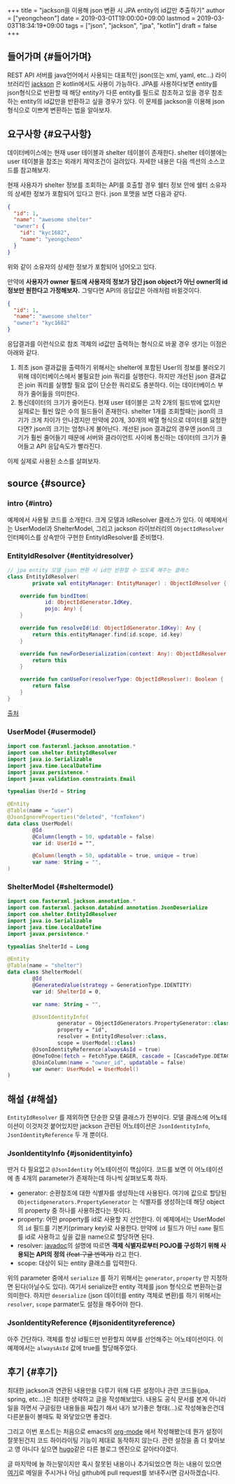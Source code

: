 +++
title = "jackson을 이용해 json 변환 시 JPA entity의 id값만 추출하기"
author = ["yeongcheon"]
date = 2019-03-01T19:00:00+09:00
lastmod = 2019-03-03T18:34:19+09:00
tags = ["json", "jackson", "jpa", "kotlin"]
draft = false
+++

## 들어가며 {#들어가며}

REST API 서버를 java언어에서 사용되는 대표적인 json(또는 xml, yaml, etc...) 라이브러리인 [jackson](https://github.com/FasterXML/jackson) 은 kotlin에서도 사용이 가능하다.
JPA를 사용하다보면 entity를 json형식으로 반환할 때 해당 entity가 다른 entity를 필드로 참조하고 있을 경우 참조하는 entity의 id값만을 반환하고 싶을 경우가 있다.
이 문제를 jackson을 이용해  json형식으로 이쁘게 변환하는 법을 알아보자.


## 요구사항 {#요구사항}

데이터베이스에는 현재 user 테이블과 shelter 테이블이 존재한다. shelter 테이블에는 user 테이블을 참조는 외래키 제약조건이 걸려있다. 자세한 내용은 다음 섹션의 소스코드를 참고해보자.

현재 사용자가 shelter 정보를 조회하는 API를 호출할 경우 쉘터 정보 안에 쉘터 소유자의 상세한 정보가 포함되어 있다고 한다. json 포맷을 보면 다음과 같다.

```json
{
  "id": 1,
  "name": "awesome shelter"
  "owner": {
	"id": "kyc1682",
	"name": "yeongcheon"
  }
}
```

위와 같이 소유자의 상세한 정보가 포함되어 넘어오고 있다.

만약에 **사용자가 owner 필드에 사용자의 정보가 담긴 json object가 아닌 owner의 id 정보만 원한다고 가정해보자.**
그렇다면 API의 응답값은 아래처럼 바뀔것이다.

```json
{
  "id": 1,
  "name": "awesome shelter"
  "owner": "kyc1682"
}
```

응답결과를 이런식으로 참조 객체의 id값만 출력하는 형식으로 바꿀 경우 생기는 이점은 아래와 같다.

1.  최초 json 결과값을 출력하기 위해서는 shelter에 포함된 User의 정보를 불러오기 위해 데이터베이스에서 불필요한 join 쿼리를 실행한다.
    하지만 개선된 json 결과값은 join 쿼리를 실행할 필요 없이 단순한 쿼리로도 충분하다. 이는 데이터베이스 부하가 줄어듦을 의미한다.
2.  통신데이터의 크기가 줄어든다. 현재 user 테이블은 고작 2개의 필드밖에 없지만 실제로는 훨씬 많은 수의 필드들이 존재한다.
    shelter 1개를 조회할때는 json의 크기가 크게 차이가 안나겠지만 만약에 20개, 30개의 배열 형식으로 데이터를 요청한다면? json의 크기는 엄청나게 불어난다.
    개선된 json 결과값의 경우엔 json의 크기가 훨씬 줄어들기 때문에 서버와 클라이언트 사이에 통신하는 데이터의 크기가 줄어들고 API 응답속도가 빨라진다.

이제 실제로 사용된 소스를 살펴보자.


## source {#source}


### intro {#intro}

예제에서 사용될 코드를 소개한다. 크게 모델과 IdResolver 클래스가 있다.
이 예제에서는 UserModel과 ShelterModel, 그리고 jackson 라이브러리의 `ObjectIdResolver` 인터페이스를 상속받아 구현한 EntityIdResolver를 준비했다.


### EntityIdResolver {#entityidresolver}

```kotlin
// jpa entity 모델 json 변환 시 id만 반환할 수 있도록 해주는 클래스
class EntityIdResolver(
		private val entityManager: EntityManager) : ObjectIdResolver {

	override fun bindItem(
			id: ObjectIdGenerator.IdKey,
			pojo: Any) {
	}

	override fun resolveId(id: ObjectIdGenerator.IdKey): Any {
		return this.entityManager.find(id.scope, id.key)
	}

	override fun newForDeserialization(context: Any): ObjectIdResolver {
		return this
	}

	override fun canUseFor(resolverType: ObjectIdResolver): Boolean {
		return false
	}
}
```

[출처](https://stackoverflow.com/questions/44007188/deserialize-json-with-spring-unresolved-forward-references-jackson-exception)


### UserModel {#usermodel}

```kotlin
import com.fasterxml.jackson.annotation.*
import com.shelter.EntityIdResolver
import java.io.Serializable
import java.time.LocalDateTime
import javax.persistence.*
import javax.validation.constraints.Email

typealias UserId = String

@Entity
@Table(name = "user")
@JsonIgnoreProperties("deleted", "fcmToken")
data class UserModel(
		@Id
		@Column(length = 50, updatable = false)
		var id: UserId = "",

		@Column(length = 50, updatable = true, unique = true)
		var name: String = "",
)

```


### ShelterModel {#sheltermodel}

```kotlin
import com.fasterxml.jackson.annotation.*
import com.fasterxml.jackson.databind.annotation.JsonDeserialize
import com.shelter.EntityIdResolver
import java.io.Serializable
import java.time.LocalDateTime
import javax.persistence.*

typealias ShelterId = Long

@Entity
@Table(name = "shelter")
data class ShelterModel(
		@Id
		@GeneratedValue(strategy = GenerationType.IDENTITY)
		var id: ShelterId = 0,

		var name: String = "",

		@JsonIdentityInfo(
				generator = ObjectIdGenerators.PropertyGenerator::class,
				property = "id",
				resolver = EntityIdResolver::class,
				scope = UserModel::class)
		@JsonIdentityReference(alwaysAsId = true)
		@OneToOne(fetch = FetchType.EAGER, cascade = [CascadeType.DETACH], orphanRemoval = false)
		@JoinColumn(name = "owner_id", updatable = false)
		var owner: UserModel = UserModel()
)
```


## 해설 {#해설}

`EntityIdResolver` 를 제외하면 단순한 모델 클래스가 전부이다.
모델 클래스에 어노테이션이 이것저것 붙어있지만 jackson 관련된 어노테이션은 `JsonIdentityInfo`, `JsonIdentityReference` 두 개 뿐이다.


### JsonIdentityInfo {#jsonidentityinfo}

딴거 다 필요없고 `@JsonIdentity` 어노테이션이 핵심이다.
코드를 보면 이 어노테이션에 총 4개의 parameter가 존재하는데 하나씩 살펴보도록 하자.

-   generator: 순환참조에 대한 식별자를 생성하는데 사용된다.
    여기에 값으로 할당된 `Objectidgenerators.PropertyGenerator` 는 식별자를 생성하는데 해당 object의 property 중 하나를 사용하겠다는 뜻이다.
-   property: 어떤 property를 id로 사용할 지 선언한다. 이 예제에서는 UserModel의 `id` 필드를 기본키(primary key)로 사용한다.
    만약에 `id` 필드가 아닌 `name` 필드를 id로 사용하고 싶을 값을 name으로 할당하면 된다.
-   resolver: [javadoc](https://fasterxml.github.io/jackson-annotations/javadoc/2.4/com/fasterxml/jackson/annotation/ObjectIdResolver.html)의 설명에 따르면 **객제 식별자로부터 POJO를 구성하기 위해 사용되는 API의 정의** ~~(feat 구글 번역기)~~ 라고 한다.
-   scope: 대상이 되는 entity 클래스를 입력한다.

위의 parameter 중에서 `serialize` 를 하기 위해서는 `generator`, `property` 만 지정하면 된다(아닐수도 있다). 여기서 serialize란 entity 객체를 json 형식으로 변환하는걸 의미한다.
하지만 `deserialize` (json 데이터를 entity 객체로 변환)를 하기 위해서는 `resolver`, `scope` parmater도 설정을 해주어야 한다.


### JsonIdentityReference {#jsonidentityreference}

아주 간단하다. 객체를 항상 id필드만 반환할지 여부를 선언해주는 어노테이션이다. 이 예제에서는 `alwaysAsId` 값에 true를 할당해주었다.


## 후기 {#후기}

최대한 jackson과 연관된 내용만을 다루기 위해 다른 설정이나 관련 코드들(jpa, spring, etc...)은 최대한 생략하고 글을 작성해보았다.
내용도 공식 문서를 본게 아니라 일을 하면서 구글링한 내용들을 짜집기 해서 내가 보기좋은 형태(...)로 작성해놓은건데 다른분들이 볼때도 확 와닿았으면 좋겠다.

그리고 이번 포스트는 처음으로 emacs의 [org-mode](https://orgmode.org/) 에서 작성해봤는데 뭔가 설정이 잘못된건지 코드 하이라이팅 기능이 제대로 동작하지 않는다.
관련 설정을 좀 더 찾아보고 영 아니다 싶으면 [hugo](https://gohugo.io)같은 다른 블로그 엔진으로 갈아타야겠다.

글 마지막에 늘 하는말이지만 혹시 잘못된 내용이나 추가되었으면 하는 내용이 있으면 [여기](mailto:kyc1682@gmail.com)로 메일을 주시거나 아님 github에 pull request를 보내주시면 감사하겠습니다.

